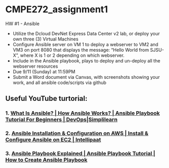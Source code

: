 # CMPE272_assignment1
HW #1 - Ansible
- Utilize the Dcloud DevNet Express Data Center v2 lab, or deploy your own three (3) Virtual Machines
- Configure Ansible server on VM 1 to deploy a webserver to VM2 and VM3 on port 8080 that displays the message: “Hello World from SJSU-X”, where X is 1 or 2 depending on which webserver.
- Include in the Ansible playbook, plays to deploy and un-deploy all the webserver resources
- Due 9/11 (Sunday) at 11:59PM
- Submit a Word document via Canvas, with screenshots showing your work, and all ansible code/scripts via github

## Useful YouTube turtorial:
### 1. [What Is Ansible? | How Ansible Works? | Ansible Playbook Tutorial For Beginners | DevOps|Simplilearn](https://www.youtube.com/watch?v=wgQ3rHFTM4E)

### 2. [Ansible Installation & Configuration on AWS | Install & Configure Ansible on EC2 | Intellipaat](https://www.youtube.com/watch?v=Km3BCQnV6sw)

### 3. [Ansible Playbook Explained | Ansible Playbook Tutorial | How to Create Ansible Playbook](https://www.youtube.com/watch?v=CXP-5XkBvWI)


